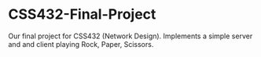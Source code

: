 CSS432-Final-Project
====================
Our final project for CSS432 (Network Design). Implements a simple server and
and client playing Rock, Paper, Scissors.
